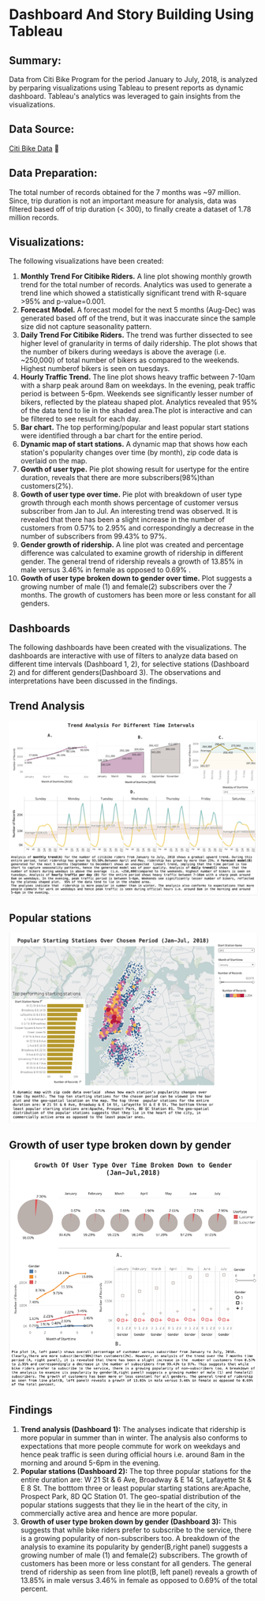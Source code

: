 # Dashboard And Story Building Using Tableau

## Summary:
Data from Citi Bike Program for the period January to July, 2018, is analyzed by perparing visualizations using Tableau to present reports as dynamic dashboard. Tableau's analytics was leveraged to gain insights from the visualizations.

## Data Source:
[Citi Bike Data](https://www.citibikenyc.com/system-data) :bicyclist:

## Data Preparation:
The total number of records obtained for the 7 months was ~97 million. Since, trip duration is not an important measure for analysis, data was filtered based off of trip duration (< 300), to finally create a dataset of 1.78 million records.

## Visualizations:
The following visualizations have been created:
1. **Monthly Trend For Citibike Riders.** A line plot showing monthly growth trend for the total number of records. Analytics was used to generate a trend line which showed a statistically significant trend with R-square >95% and p-value=0.001.
1. **Forecast Model.** A forecast model for the next 5 months (Aug-Dec) was generated based off of the trend, but it was inaccurate since the sample size did not capture seasonality pattern.
1. **Daily Trend For Citibike Riders.** The trend was further dissected to see higher level of granularity in terms of daily ridership. The plot shows that the number of bikers during weedays is above the average  (i.e. ~250,000) of  total number of bikers as compared to the weekends. Highest numberof bikers is seen on tuesdays. 
1. **Hourly Traffic Trend.** The line plot shows heavy traffic between 7-10am with a sharp peak around 8am on weekdays. In the evening, peak traffic period is between 5-6pm. Weekends see significantly lesser number of bikers, reflected by the plateau shaped plot. Analytics revealed that 95% of the data tend to lie in the shaded area.The plot is interactive and can be filtered to see result for each day.
1. **Bar chart.** The top performing/popular and least popular start stations were identified through a bar chart for the entire period.
1. **Dynamic map of start stations.** A dynamic map that shows how each station's popularity changes over time (by month), zip code data is overlaid on the map.
1. **Gowth of user type.** Pie plot showing result for usertype for the entire duration, reveals that there are more subscribers(98%)than customers(2%).
1. **Gowth of user type over time.**  Pie plot with breakdown of user type growth through each month  shows percentage of customer versus subscriber from Jan to Jul.  An interesting trend was observed. It is revealed that there has been a slight increase in the  number of customers from 0.57% to 2.95% and correspondingly a decrease in the number of subscribers from 99.43% to 97%. 
1. **Gender growth of ridership.** A line plot was created and percentage difference was calculated to examine growth of ridership in different gender. The general trend of ridership  reveals a growth of 13.85% in male versus 3.46% in female as opposed to 0.69% .
1.  **Gowth of user type broken down to gender over time.** Plot suggests a growing number of male (1) and female(2) subscribers over the 7 months. The growth of customers has been more or less constant for all genders. 

## Dashboards
The following dashboards have been created with the visualizations. The dashboards are interactive with use of filters to analyze data based on different time intervals (Dashboard 1, 2), for selective stations (Dashboard 2) and for different genders(Dashboard 3). The observations and interpretations have been discussed in the findings.
## **Trend Analysis**
![Trend analysis](https://github.com/Harmeet2504/Tableau/blob/master/Dashboard1.png)

## **Popular stations**
![alt text](https://github.com/Harmeet2504/Tableau/blob/master/Dashboard3.png)

## **Growth of user type broken down by gender**
![alt text](https://github.com/Harmeet2504/Tableau/blob/master/Dashboard2.png)

## Findings
1. **Trend analysis (Dashboard 1):** The analyses indicate that ridership is more popular in summer than in winter. The analysis also conforms to expectations that more people commute for work on weekdays and hence peak traffic is seen during official hours i.e. around 8am in the morning and around 5-6pm in the evening.
1. **Popular stations (Dashboard 2):** The top three  popular stations for the entire duration are: W 21 St & 6 Ave, Broadway & E 14 St, Lafayette St & E 8 St. The botttom three or least popular starting stations are:Apache, Prospect Park, 8D QC Station 01. The geo-spatial distribution of the popular stations suggests that they lie in the heart of the city, in commercially active area and hence are more popular. 
1. **Growth of user type broken down by gender (Dashboard 3):** This suggests that while bike riders prefer to subscribe to the service, there is a growing popularity of non-subscribers too. A breakdown of the analysis to examine its popularity by gender(B,right panel) suggests a growing number of male (1) and female(2) subscribers. The growth of customers has been more or less constant for all genders. The general trend of ridership as seen from line plot(B, left panel) reveals a growth of 13.85% in male versus 3.46% in female as opposed to 0.69% of the total percent.

